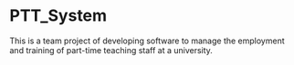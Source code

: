 # PTT_System
This is a team project of developing software to manage the employment and training of part-time teaching staff at a university.

